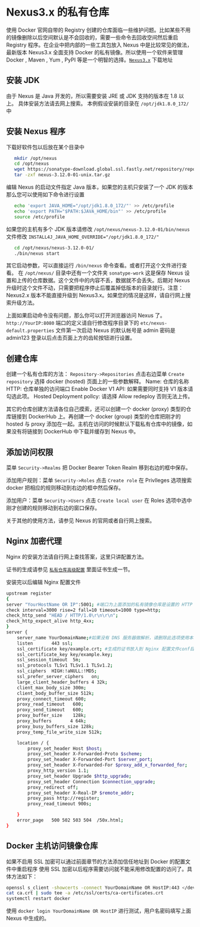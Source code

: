 # Nexus3.x 的私有仓库

使用 Docker 官网自带的 Registry 创建的仓库面临一些维护问题。比如某些不用的镜像删除以后空间默认是不会回收的，需要一些命令去回收空间然后重启 Registry 程序。在企业中把内部的一些工具包放入 Nexus 中是比较常见的做法，最新版本 Nexus3.x 全面支持 Docker 的私有镜像。所以使用一个软件来管理 Docker , Maven , Yum , PyPI 等是一个明智的选择。[`Nexus3.x`](https://www.sonatype.com/download-oss-sonatype/) 下载地址

## 安装 JDK
由于 Nexus 是 Java 开发的，所以需要安装 JRE 或 JDK 支持的版本在 1.8 以上。 具体安装方法请去网上搜索。
本例假设安装的目录在 `/opt/jdk1.8.0_172/` 中

## 安装 Nexus 程序
下载好软件包以后放在某个目录中

```bash
   mkdir /opt/nexus
   cd /opt/nexus
   wget https://sonatype-download.global.ssl.fastly.net/repository/repositoryManager/3/nexus-3.12.0-01-unix.tar.gz
   tar -zxf nexus-3.12.0-01-unix.tar.gz
```
编辑 Nexus 的启动文件指定 Java 版本，如果您的主机只安装了一个 JDK 的版本那么您可以使用如下命令进行设置

```bash
   echo 'export JAVA_HOME="/opt/jdk1.8.0_172/"' >> /etc/profile
   echo 'export PATH="$PATH:$JAVA_HOME/bin"' >> /etc/profile
   source /etc/profile
```
如果您的主机有多个 JDK 版本请修改 `/opt/nexus/nexus-3.12.0-01/bin/nexus` 文件修改 `INSTALL4J_JAVA_HOME_OVERRIDE="/opt/jdk1.8.0_172/"`

```bash
   cd /opt/nexus/nexus-3.12.0-01/
   ./bin/nexus start
```
其它启动参数，可以直接运行 `/bin/nexus` 命令查看。或者打开这个文件进行查看。
在 `/opt/nexus/` 目录中还有一个文件夹 `sonatype-work` 这是保存 Nexus 设置和上传的仓库数据。这个文件中的内容不丢，数据就不会丢失。后期对 Nexus 升级时这个文件不动，只需要把程序停止后覆盖掉低版本的目录就行。注意： Nexus2.x 版本不能直接升级到 Nexus3.x。如果您的情况是这样，请自行网上搜索升级方法。

上面如果启动命令没有问题，那么你可以打开浏览器访问 Nexus 了。 `http://YourIP:8080` 端口的定义请自行修改程序目录下的 `etc/nexus-default.properties` 文件第一次启动 Nexus 的默认帐号是 admin 密码是 admin123 登录以后点击页面上方的齿轮按钮进行设置。

## 创建仓库

创建一个私有仓库的方法： `Repository->Repositories` 点击右边菜单 `Create repository` 选择 docker (hosted)
页面上的一些参数解释。
Name: 仓库的名称
HTTP: 仓库单独的访问端口
Enable Docker V1 API: 如果需要同时支持 V1 版本请勾选此项。
Hosted
  Deployment pollcy: 请选择 Allow redeploy 否则无法上传。

其它的仓库创建方法请各位自己摸索，还可以创建一个 docker (proxy) 类型的仓库链接到 DockerHub 上。再创建一个 docker (group) 类型的仓库把刚才的 hosted 与 proxy 添加在一起。主机在访问的时候默认下载私有仓库中的镜像，如果没有将链接到 DockerHub 中下载并缓存到 Nexus 中。

## 添加访问权限

菜单 `Security->Realms` 把 Docker Bearer Token Realm 移到右边的框中保存。

添加用户规则：菜单 `Security->Roles` 点击 `Create role`  在 Privlleges 选项搜索 docker 把相应的规则移动到右边的框中然后保存。

添加用户：菜单 `Security->Users` 点击 `Create local user` 在 Roles 选项中选中刚才创建的规则移动到右边的窗口保存。

关于其他的使用方法，请参见 Nexus 的官网或者自行网上搜索。

## Nginx 加密代理

Nginx 的安装方法请自行网上查找答案，这里只讲配置方法。

证书的生成请参见 [`私有仓库高级配置`](https://yeasy.gitbooks.io/docker_practice/content/repository/registry_auth.html) 里面证书生成一节。

安装完以后编辑 Nginx 配置文件
```bash
upstream register
{
server "YourHostName OR IP":5001; #端口为上面添加的私有镜像仓库是设置的 HTTP 选项的端口号
check interval=3000 rise=2 fall=10 timeout=1000 type=http;
check_http_send "HEAD / HTTP/1.0\r\n\r\n";
check_http_expect_alive http_4xx;
}
server {
    server_name YourDomainName;#如果没有 DNS 服务器做解析，请删除此选项使用本机 IP 地址访问
    listen       443 ssl;
    ssl_certificate key/example.crt; #生成的证书放入到 Nginx 配置文件conf目录中，key 目录自行创建。
    ssl_certificate_key key/example.key;
    ssl_session_timeout  5m;
    ssl_protocols TLSv1 TLSv1.1 TLSv1.2;
    ssl_ciphers  HIGH:!aNULL:!MD5;
    ssl_prefer_server_ciphers   on;
    large_client_header_buffers 4 32k;
    client_max_body_size 300m;
    client_body_buffer_size 512k;
    proxy_connect_timeout 600;
    proxy_read_timeout   600;
    proxy_send_timeout   600;
    proxy_buffer_size    128k;
    proxy_buffers       4 64k;
    proxy_busy_buffers_size 128k;
    proxy_temp_file_write_size 512k;

    location / {
        proxy_set_header Host $host;
        proxy_set_header X-Forwarded-Proto $scheme;
        proxy_set_header X-Forwarded-Port $server_port;
        proxy_set_header X-Forwarded-For $proxy_add_x_forwarded_for;
        proxy_http_version 1.1;
        proxy_set_header Upgrade $http_upgrade;
        proxy_set_header Connection $connection_upgrade;
        proxy_redirect off;
        proxy_set_header X-Real-IP $remote_addr;
        proxy_pass http://register;
        proxy_read_timeout 900s;

    }
    error_page   500 502 503 504  /50x.html;
}
```
## Docker 主机访问镜像仓库

如果不启用 SSL 加密可以通过前面章节的方法添加信任地址到 Docker 的配置文件中重启程序
使用 SSL 加密以后程序需要访问就不能采用修改配置的访问了。具体方法如下：
```bash
openssl s_client -showcerts -connect YourDomainName OR HostIP:443 </dev/null 2>/dev/null|openssl x509 -outform PEM >ca.crt
cat ca.crt | sudo tee -a /etc/ssl/certs/ca-certificates.crt
systemctl restart docker
```
使用 `docker login YourDomainName OR HostIP` 进行测试，用户名密码填写上面 Nexus 中生成的。

